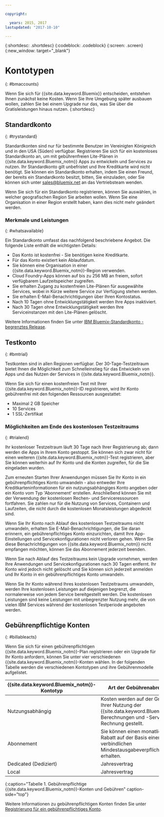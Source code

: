 ```yaml
---

copyright:

  years: 2015, 2017
lastupdated: "2017-10-10"

---
```


{:shortdesc: .shortdesc}
{:codeblock: .codeblock}
{:screen: .screen}
{:new_window: target="_blank"}

# Kontotypen
{: #bmaccounts}

Wenn Sie sich für {{site.data.keyword.Bluemix}} entscheiden, entstehen Ihnen zunächst keine Kosten. Wenn Sie Ihre Umgebung später ausbauen wollen, zahlen Sie bei einem Upgrade nur das, was Sie über die Gratisleistungen hinaus nutzen. 
{:shortdesc}

## Standardkonto
{: #trystandard}

Standardkonten sind nur für bestimmte Benutzer im Vereinigten Königreich und in den USA (Süden) verfügbar. Registrieren Sie sich für ein kostenloses Standardkonto an, um mit gebührenfreien Lite-Plänen in {{site.data.keyword.Bluemix_notm}} Apps zu entwickeln und Services zu nutzen. Ihr Standardkonto gilt unbefristet und Ihre Kreditkarte wird nicht benötigt. Sie können ein Standardkonto erhalten, indem Sie einen Freund, der bereits ein Standardkonto besitzt, bitten, Sie einzuladen, oder Sie können sich unter sales@bluemix.net an das Vertriebsteam wenden.  

Wenn Sie sich für ein Standardkonto registrieren, können Sie auswählen, in welcher geografischen Region Sie arbeiten wollen. Wenn Sie eine Organisation in einer Region erstellt haben, kann dies nicht mehr geändert werden. 

### Merkmale und Leistungen 
{: #whatsavailable}

Ein Standardkonto umfasst das nachfolgend beschriebene Angebot. Die folgende Liste enthält die wichtigsten Details:

   * Das Konto ist kostenfrei - Sie benötigen keine Kreditkarte.
   * Für das Konto existiert kein Ablaufdatum. 
   * Sie können eine Organisation in einer {{site.data.keyword.Bluemix_notm}}-Region verwenden.
   * Cloud Foundry-Apps können auf bis zu 256 MB an freiem, sofort verfügbarem Laufzeitspeicher zugreifen.  
   * Sie erhalten Zugang zu kostenfreien Lite-Plänen für ausgewählte Services, wobei in Kürze weitere Service zur Verfügung stehen werden. 
   * Sie erhalten E-Mail-Benachrichtigungen über Ihren Kontostatus. 
   * Nach 10 Tagen ohne Entwicklungstätigkeit werden Ihre Apps inaktiviert.
   * Nach 30 Tagen ohne Entwicklungstätigkeit werden Ihre Serviceinstanzen mit den Lite-Plänen gelöscht. 

Weitere Informationen finden Sie unter [IBM Bluemix-Standardkonto - begrenztes Release](/docs/pricing/standard_account.html).

## Testkonto
{: #bmtrial}

Testkonten sind in allen Regionen verfügbar. Der 30-Tage-Testzeitraum bietet Ihnen die Möglichkeit zum Schnelleinstieg für das Entwickeln von Apps und das Nutzen der Services in {{site.data.keyword.Bluemix_notm}}.

Wenn Sie sich für einen kostenfreien Test mit Ihrer {{site.data.keyword.Bluemix_notm}}-ID registrieren, wird Ihr Konto gebührenfrei mit den folgenden Ressourcen ausgestattet:

* Maximal 2 GB Speicher
* 10 Services
* 1 SSL-Zertifikat

### Möglichkeiten am Ende des kostenlosen Testzeitraums 
{: #trialend}

Ihr kostenloser Testzeitraum läuft 30 Tage nach Ihrer Registrierung ab; dann werden die Apps in Ihrem Konto gestoppt. Sie können sich zwar nicht für einen weiteren {{site.data.keyword.Bluemix_notm}}-Test registrieren, aber Sie können weiterhin auf Ihr Konto und die Konten zugreifen, für die Sie eingeladen wurden. 

Zum erneuten Starten Ihrer Anwendungen müssen Sie Ihr Konto in ein gebührenpflichtiges Konto umwandeln - also entweder Ihre Kreditkarteninformationen für ein nutzungsabhängiges Konto angeben oder ein Konto vom Typ 'Abonnement' erstellen. Anschließend können Sie mit der Verwendung der kostenlosen Rechen- und Serviceressourcen fortfahren. Sie zahlen nur für die Nutzung von Services, Containern und Laufzeiten, die nicht durch die kostenlosen Monatsleistungen abgedeckt sind.

Wenn Sie Ihr Konto nach Ablauf des kostenlosen Testzeitraums nicht umwandeln, erhalten Sie E-Mail-Benachrichtigungen, die Sie daran erinnern, ein gebührenpflichtiges Konto einzurichten, damit Ihre App-Einstellungen und Servicekonfigurationen nicht verloren gehen. Wenn Sie diese Benachrichtigungen von {{site.data.keyword.Bluemix_notm}} nicht empfangen möchten, können Sie das Abonnement jederzeit beenden.

Wenn Sie nach Ablauf des Testzeitraums kein Upgrade vornehmen, werden Ihre Anwendungen und Servicekonfigurationen nach 30 Tagen entfernt. Ihr Konto wird jedoch nicht gelöscht und Sie können sich jederzeit anmelden und Ihr Konto in ein gebührenpflichtiges Konto umwandeln. 

Wenn Sie Ihr Konto während Ihres kostenlosen Testzeitraums umwandeln, werden Ihre kostenlosen Leistungen auf diejenigen begrenzt, die normalerweise von jedem Service bereitgestellt werden. Die kostenlosen Leistungen sind keine Leistungen mit unbegrenzter Nutzung mehr, die von vielen IBM Services während der kostenlosen Testperiode angeboten werden.

## Gebührenpflichtige Konten
{: #billableacts}

Wenn Sie sich für einen gebührenpflichtigen {{site.data.keyword.Bluemix_notm}}-Plan registrieren oder ein Upgrade für Ihr Konto anfordern, können Sie unter vier verschiedenen {{site.data.keyword.Bluemix_notm}}-Konten wählen. In der folgenden Tabelle werden die verschiedenen Kontotypen und ihre Gebührenmodelle aufgelistet. 

|{{site.data.keyword.Bluemix_notm}}-Kontotyp |	Art der Gebührenabrechnung |
|------------------|-----------------------|
|Nutzungsabhängig |	Kosten werden auf der Grundlage Ihrer Nutzung der {{site.data.keyword.Bluemix_notm}}-Berechnungen und -Services in Rechnung gestellt. |
|Abonnement | Sie können einen monatlichen Rabatt auf der Basis einer verbindlichen Mindestausgabeverpflichtung erhalten. |
|Dedicated (Dediziert) | Jahresvertrag |
|Local |	Jahresvertrag |
{:caption="Tabelle 1. Gebührenpflichtige {{site.data.keyword.Bluemix_notm}}-Konten und Gebühren" caption-side="top"}

Weitere Informationen zu gebührenpflichtigen Konten finden Sie unter [Registrierung für ein gebührenpflichtiges Konto](/docs/pricing/billable.html#billable).
